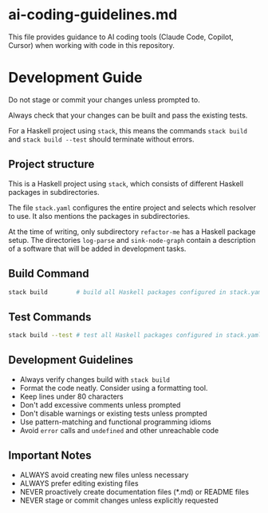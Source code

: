 # ai-coding-guidelines.md

This file provides guidance to AI coding tools (Claude Code, Copilot, Cursor) when working with code in this repository.

# Development Guide

Do not stage or commit your changes unless prompted to.

Always check that your changes can be built and pass the existing tests.

For a Haskell project using `stack`, this means the commands
`stack build` and `stack build --test` should terminate without errors.

## Project structure

This is a Haskell project using `stack`, which consists of different Haskell packages
in subdirectories.

The file `stack.yaml` configures the entire project and selects which resolver to use.
It also mentions the packages in subdirectories.

At the time of writing, only subdirectory `refactor-me` has a Haskell package setup.
The directories `log-parse` and `sink-node-graph` contain a description of a
software that will be added in development tasks.

## Build Command
```bash
stack build        # build all Haskell packages configured in stack.yaml
```

## Test Commands
```bash
stack build --test # test all Haskell packages configured in stack.yaml
```

## Development Guidelines
- Always verify changes build with `stack build`
- Format the code neatly. Consider using a formatting tool.
- Keep lines under 80 characters
- Don't add excessive comments unless prompted
- Don't disable warnings or existing tests unless prompted
- Use pattern-matching and functional programming idioms
- Avoid `error` calls and `undefined` and other unreachable code

## Important Notes

- ALWAYS avoid creating new files unless necessary
- ALWAYS prefer editing existing files
- NEVER proactively create documentation files (*.md) or README files
- NEVER stage or commit changes unless explicitly requested
